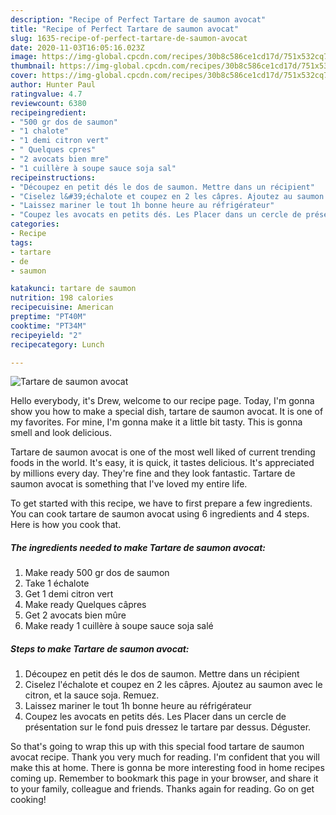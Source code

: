 ```yaml
---
description: "Recipe of Perfect Tartare de saumon avocat"
title: "Recipe of Perfect Tartare de saumon avocat"
slug: 1635-recipe-of-perfect-tartare-de-saumon-avocat
date: 2020-11-03T16:05:16.023Z
image: https://img-global.cpcdn.com/recipes/30b8c586ce1cd17d/751x532cq70/tartare-de-saumon-avocat-photo-principale-de-la-recette.jpg
thumbnail: https://img-global.cpcdn.com/recipes/30b8c586ce1cd17d/751x532cq70/tartare-de-saumon-avocat-photo-principale-de-la-recette.jpg
cover: https://img-global.cpcdn.com/recipes/30b8c586ce1cd17d/751x532cq70/tartare-de-saumon-avocat-photo-principale-de-la-recette.jpg
author: Hunter Paul
ratingvalue: 4.7
reviewcount: 6380
recipeingredient:
- "500 gr dos de saumon"
- "1 chalote"
- "1 demi citron vert"
- " Quelques cpres"
- "2 avocats bien mre"
- "1 cuillère à soupe sauce soja sal"
recipeinstructions:
- "Découpez en petit dés le dos de saumon. Mettre dans un récipient"
- "Ciselez l&#39;échalote et coupez en 2 les câpres. Ajoutez au saumon avec le citron, et la sauce soja. Remuez."
- "Laissez mariner le tout 1h bonne heure au réfrigérateur"
- "Coupez les avocats en petits dés. Les Placer dans un cercle de présentation sur le fond puis dressez le tartare par dessus. Déguster."
categories:
- Recipe
tags:
- tartare
- de
- saumon

katakunci: tartare de saumon 
nutrition: 198 calories
recipecuisine: American
preptime: "PT40M"
cooktime: "PT34M"
recipeyield: "2"
recipecategory: Lunch

---
```



![Tartare de saumon avocat](https://img-global.cpcdn.com/recipes/30b8c586ce1cd17d/751x532cq70/tartare-de-saumon-avocat-photo-principale-de-la-recette.jpg)

Hello everybody, it's Drew, welcome to our recipe page. Today, I'm gonna show you how to make a special dish, tartare de saumon avocat. It is one of my favorites. For mine, I'm gonna make it a little bit tasty. This is gonna smell and look delicious.

Tartare de saumon avocat is one of the most well liked of current trending foods in the world. It's easy, it is quick, it tastes delicious. It's appreciated by millions every day. They're fine and they look fantastic. Tartare de saumon avocat is something that I've loved my entire life.




To get started with this recipe, we have to first prepare a few ingredients. You can cook tartare de saumon avocat using 6 ingredients and 4 steps. Here is how you cook that.

<!--inarticleads1-->

##### The ingredients needed to make Tartare de saumon avocat:

1. Make ready 500 gr dos de saumon
1. Take 1 échalote
1. Get 1 demi citron vert
1. Make ready  Quelques câpres
1. Get 2 avocats bien mûre
1. Make ready 1 cuillère à soupe sauce soja salé




<!--inarticleads2-->

##### Steps to make Tartare de saumon avocat:

1. Découpez en petit dés le dos de saumon. Mettre dans un récipient
1. Ciselez l&#39;échalote et coupez en 2 les câpres. Ajoutez au saumon avec le citron, et la sauce soja. Remuez.
1. Laissez mariner le tout 1h bonne heure au réfrigérateur
1. Coupez les avocats en petits dés. Les Placer dans un cercle de présentation sur le fond puis dressez le tartare par dessus. Déguster.




So that's going to wrap this up with this special food tartare de saumon avocat recipe. Thank you very much for reading. I'm confident that you will make this at home. There is gonna be more interesting food in home recipes coming up. Remember to bookmark this page in your browser, and share it to your family, colleague and friends. Thanks again for reading. Go on get cooking!
